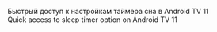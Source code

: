 Быстрый доступ к настройкам таймера сна в Android TV 11  
Quick access to sleep timer option on Android TV 11
